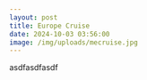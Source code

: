 ```yaml
---
layout: post
title: Europe Cruise
date: 2024-10-03 03:56:00
image: /img/uploads/mecruise.jpg
---
```

asdfasdfasdf
